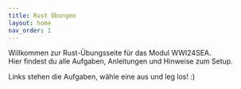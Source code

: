 ```yaml
---
title: Rust Übungen
layout: home
nav_order: 1
---
```


Willkommen zur Rust-Übungsseite für das Modul WWI24SEA.  
Hier findest du alle Aufgaben, Anleitungen und Hinweise zum Setup.

Links stehen die Aufgaben, wähle eine aus und leg los! :) 
